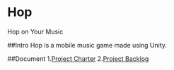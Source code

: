 # Hop
Hop on Your Music

##Intro
Hop is a mobile music game made using Unity.

##Document
1.[Project Charter](https://docs.google.com/document/d/1Uxlx6vGL_AeIQXD0ijKsToYLFGPiZCRep7Dx-uwhRow/edit?usp=sharing)
2.[Project Backlog](https://docs.google.com/document/d/1XMKbDazzHCRPrSwwxfDk8bOH-SNT0-oNxZEuGXQ4VqM/edit?usp=sharing)
